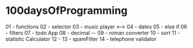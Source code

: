 # 100daysOfProgramming

01 - functions
02 - selector
03 - music player <-->
04 - dates
05 - else if
06 - filters
07 - todo App
08 - decimal --
09 - roman converter
10 - sort
11 - statistic Calculator
12 - 
13 - spamFilter
14 - telephone validator
